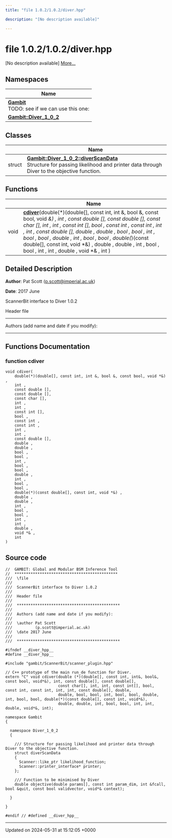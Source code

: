 ```yaml
---
title: "file 1.0.2/1.0.2/diver.hpp"

description: "[No description available]"

---
```


# file 1.0.2/1.0.2/diver.hpp

[No description available] [More...](#detailed-description)

## Namespaces

| Name           |
| -------------- |
| **[Gambit](/documentation/code/namespaces/namespacegambit/)** <br>TODO: see if we can use this one:  |
| **[Gambit::Diver_1_0_2](/documentation/code/namespaces/namespacegambit_1_1diver__1__0__2/)**  |

## Classes

|                | Name           |
| -------------- | -------------- |
| struct | **[Gambit::Diver_1_0_2::diverScanData](/documentation/code/classes/structgambit_1_1diver__1__0__2_1_1diverscandata/)** <br>Structure for passing likelihood and printer data through Diver to the objective function.  |

## Functions

|                | Name           |
| -------------- | -------------- |
| void | **[cdiver](/documentation/code/files/1_80_82_2diver_8hpp/#function-cdiver)**(double(*)(double[], const int, int &, bool &, const bool, void *&) , int , const double [], const double [], const char [], int , int , const int [], bool , const int , const int , int , int , const double [], double , double , bool , bool , int , bool , bool , double , int , bool , bool , double(*)(const double[], const int, void *&) , double , double , int , bool , bool , int , int , double , void *& , int ) |

## Detailed Description


**Author**: Pat Scott ([p.scott@imperial.ac.uk](mailto:p.scott@imperial.ac.uk)) 

**Date**: 2017 June

ScannerBit interface to Diver 1.0.2

Header file



------------------

Authors (add name and date if you modify):



------------------


## Functions Documentation

### function cdiver

```
void cdiver(
    double(*)(double[], const int, int &, bool &, const bool, void *&) ,
    int ,
    const double [],
    const double [],
    const char [],
    int ,
    int ,
    const int [],
    bool ,
    const int ,
    const int ,
    int ,
    int ,
    const double [],
    double ,
    double ,
    bool ,
    bool ,
    int ,
    bool ,
    bool ,
    double ,
    int ,
    bool ,
    bool ,
    double(*)(const double[], const int, void *&) ,
    double ,
    double ,
    int ,
    bool ,
    bool ,
    int ,
    int ,
    double ,
    void *& ,
    int 
)
```




## Source code

```
//  GAMBIT: Global and Modular BSM Inference Tool
//  *********************************************
///  \file
///
///  ScannerBit interface to Diver 1.0.2
///
///  Header file
///
///  *********************************************
///
///  Authors (add name and date if you modify):
///
///  \author Pat Scott
///          (p.scott@imperial.ac.uk)
///  \date 2017 June
///
///  *********************************************

#ifndef __diver_hpp__
#define __diver_hpp__

#include "gambit/ScannerBit/scanner_plugin.hpp"

// C++ prototype of the main run_de function for Diver.
extern "C" void cdiver(double (*)(double[], const int, int&, bool&, const bool, void*&), int, const double[], const double[],
                       const char[], int, int, const int[], bool, const int, const int, int, int, const double[], double,
                       double, bool, bool, int, bool, bool, double, int, bool, bool, double(*)(const double[], const int, void*&),
                       double, double, int, bool, bool, int, int, double, void*&, int);

namespace Gambit
{

  namespace Diver_1_0_2
  {

    /// Structure for passing likelihood and printer data through Diver to the objective function.
    struct diverScanData
    {
      Scanner::like_ptr likelihood_function;
      Scanner::printer_interface* printer;
    };

    /// Function to be minimised by Diver
    double objective(double params[], const int param_dim, int &fcall, bool &quit, const bool validvector, void*& context);

  }

}

#endif // #defined __diver_hpp__
```


-------------------------------

Updated on 2024-05-31 at 15:12:05 +0000
